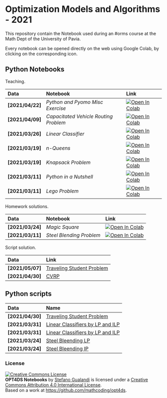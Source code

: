 # Optimization Models and Algorithms - 2021

This repository contain the Notebook used during an #orms course at the Math Dept of the University of Pavia.

Every notebook can be opened directly on the web using Google Colab, by clicking on the corresponding icon.

## Python Notebooks

Teaching.

| Data | Notebook | Link |
|:-|:-|:-|
|**[2021/04/22]**|*Python and Pyomo Misc Exercise*|[![Open In Colab](https://colab.research.google.com/assets/colab-badge.svg)](https://colab.research.google.com/github/mathcoding/opt4ds/blob/master/notebooks/Python_e_Pyomo.ipynb)|
|**[2021/04/09]**|*Capacitated Vehicle Routing Problem*|[![Open In Colab](https://colab.research.google.com/assets/colab-badge.svg)](https://colab.research.google.com/github/mathcoding/opt4ds/blob/master/notebooks/CVRP.ipynb)|
|**[2021/03/26]**|*Linear Classifier*|[![Open In Colab](https://colab.research.google.com/assets/colab-badge.svg)](https://colab.research.google.com/github/mathcoding/opt4ds/blob/master/notebooks/LinearClassification.ipynb)|
|**[2021/03/19]**|*n-Queens*|[![Open In Colab](https://colab.research.google.com/assets/colab-badge.svg)](https://colab.research.google.com/github/mathcoding/opt4ds/blob/master/notebooks/N-Queens.ipynb)|
|**[2021/03/19]**|*Knapsack Problem*|[![Open In Colab](https://colab.research.google.com/assets/colab-badge.svg)](https://colab.research.google.com/github/mathcoding/opt4ds/blob/master/notebooks/KnapsackProblem.ipynb)|
|**[2021/03/11]**|*Python in a Nutshell*|[![Open In Colab](https://colab.research.google.com/assets/colab-badge.svg)](https://colab.research.google.com/github/mathcoding/opt4ds/blob/master/notebooks/Python_in_a_Nutshell.ipynb)|
|**[2021/03/11]**|*Lego Problem*|[![Open In Colab](https://colab.research.google.com/assets/colab-badge.svg)](https://colab.research.google.com/github/mathcoding/opt4ds/blob/master/notebooks/Lego%20Problems.ipynb)|


Homework solutions.

| Data | Notebook | Link |
|:-|:-|:-|
|**[2021/03/24]**|*Magic Square*|[![Open In Colab](https://colab.research.google.com/assets/colab-badge.svg)](https://colab.research.google.com/github/mathcoding/opt4ds/blob/master/notebooks/MagicSquare.ipynb)|
|**[2021/03/11]**|*Steel Blending Problem*|[![Open In Colab](https://colab.research.google.com/assets/colab-badge.svg)](https://colab.research.google.com/github/mathcoding/opt4ds/blob/master/notebooks/SteelBlending.ipynb)|


Script solution.

| Data | Link |
|:-|:-|
|**[2021/05/07]** | [Traveling Student Problem](https://github.com/mathcoding/opt4ds/blob/master/python/tsp_exercise.py) |
|**[2021/04/30]** | [CVRP](https://github.com/mathcoding/opt4ds/blob/master/python/cvrp_half_sol.py) |


## Python scripts
| Data | Name |
|:-|:-|
|**[2021/04/30]** | [Traveling Student Problem](https://github.com/mathcoding/opt4ds/blob/master/python/tsp_exercise.py) |
|**[2021/03/31]** | [Linear Classifiers by LP and ILP](https://github.com/mathcoding/opt4ds/blob/master/python/classificationBanknote.py) |
|**[2021/03/31]** | [Linear Classifiers by LP and ILP](https://github.com/mathcoding/opt4ds/blob/master/python/classificationGaussian2D.py) |
|**[2021/03/24]** | [Steel Bleending LP](https://github.com/mathcoding/opt4ds/blob/master/python/miscelazione.py) |
|**[2021/03/24]** | [Steel Bleending IP](https://github.com/mathcoding/opt4ds/blob/master/python/miscelazione_ip.py) |


### License
<a rel="license" href="http://creativecommons.org/licenses/by/4.0/"><img alt="Creative Commons License" style="border-width:0" src="https://i.creativecommons.org/l/by/4.0/88x31.png" /></a><br /><span xmlns:dct="http://purl.org/dc/terms/" property="dct:title"><b>OPT4DS Notebooks</b></span> by <a xmlns:cc="http://creativecommons.org/ns#" href="http://mate.unipv.it/gualandi" property="cc:attributionName" rel="cc:attributionURL">Stefano Gualandi</a> is licensed under a <a rel="license" href="http://creativecommons.org/licenses/by/4.0/">Creative Commons Attribution 4.0 International License</a>.<br />Based on a work at <a xmlns:dct="http://purl.org/dc/terms/" href="https://github.com/mathcoding/opt4ds" rel="dct:source">https://github.com/mathcoding/opt4ds</a>.
